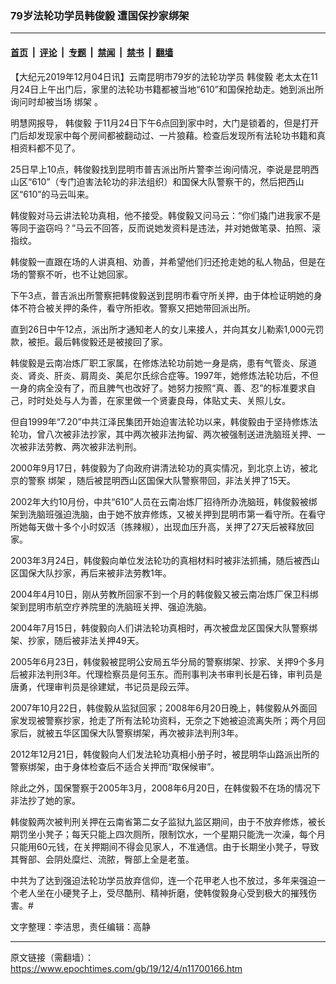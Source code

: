 ### 79岁法轮功学员韩俊毅 遭国保抄家绑架

---

#### [首页](../../../..?n11700166) &nbsp;|&nbsp; [评论](../../../../../epoch-comment?n11700166) &nbsp;|&nbsp; [专题](../../../../../epoch-special?n11700166) &nbsp;|&nbsp; [禁闻](../../../../../epoch-news?n11700166) &nbsp;|&nbsp; [禁书](../../../../../books?n11700166) &nbsp;|&nbsp; [翻墙](https://github.com/gfw-breaker/nogfw/blob/master/README.md?n11700166)


<div class="post_content" id="artbody" itemprop="articleBody">
 <!-- article content begin -->
 <p>
  【大纪元2019年12月04日讯】云南昆明市79岁的法轮功学员
  <ok href="https://www.epochtimes.com/gb/tag/%E9%9F%A9%E4%BF%8A%E6%AF%85.html">
   韩俊毅
  </ok>
  老太太在11月24日上午出门后，家里的法轮功书籍都被当地“610”和国保抢劫走。她到派出所询问时却被当场
  <ok href="https://www.epochtimes.com/gb/tag/%E7%BB%91%E6%9E%B6.html">
   绑架
  </ok>
  。
 </p>
 <p>
  明慧网报导，
  <ok href="https://www.epochtimes.com/gb/tag/%E9%9F%A9%E4%BF%8A%E6%AF%85.html">
   韩俊毅
  </ok>
  于11月24日下午6点回到家中时，大门是锁着的，但是打开门后却发现家中每个房间都被翻动过、一片狼藉。检查后发现所有法轮功书籍和真相资料都不见了。
 </p>
 <p>
  25日早上10点，韩俊毅找到昆明市普吉派出所片警李兰询问情况，李说是昆明西山区“610”（专门迫害法轮功的非法组织）和国保大队警察干的，然后把西山区“610”的马云叫来。
 </p>
 <p>
  韩俊毅对马云讲法轮功真相，他不接受。韩俊毅又问马云：“你们撬门进我家不是等同于盗窃吗？”马云不回答，反而说她发资料是违法，并对她做笔录、拍照、滚指纹。
 </p>
 <p>
  韩俊毅一直跟在场的人讲真相、劝善，并希望他们归还抢走她的私人物品，但是在场的警察不听，也不让她回家。
 </p>
 <p>
  下午3点，普吉派出所警察把韩俊毅送到昆明市看守所关押，由于体检证明她的身体不符合被关押的条件，看守所拒收。警察又把她带回派出所。
 </p>
 <p>
  直到26日中午12点，派出所才通知老人的女儿来接人，并向其女儿勒索1,000元罚款，被拒。最后韩俊毅还是被接回了家。
 </p>
 <p>
  韩俊毅是云南冶炼厂职工家属，在修炼法轮功前她一身是病，患有气管炎、尿道炎、肾炎、肝炎、肩周炎、美尼尔氏综合症等。1997年，她修炼法轮功后，不但一身的病全没有了，而且脾气也改好了。她努力按照“真、善、忍”的标准要求自己，时时处处与人为善，在家里做一个贤妻良母，体贴丈夫、关照儿女。
 </p>
 <p>
  但自1999年“7.20”中共江泽民集团开始迫害法轮功以来，韩俊毅由于坚持修炼法轮功，曾八次被非法抄家，其中两次被非法拘留、两次被强制送进洗脑班关押、一次被非法劳教、两次被非法判刑。
 </p>
 <p>
  2000年9月17日，韩俊毅为了向政府讲清法轮功的真实情况，到北京上访，被北京的警察
  <ok href="https://www.epochtimes.com/gb/tag/%E7%BB%91%E6%9E%B6.html">
   绑架
  </ok>
  ，随后被昆明西山区国保大队警察带回，非法关押了15天。
 </p>
 <p>
  2002年大约10月份，中共“610”人员在云南冶炼厂招待所办洗脑班，韩俊毅被绑架到洗脑班强迫洗脑，由于她不放弃修炼，又被关押到昆明市第一看守所。在看守所她每天做十多个小时奴活（拣辣椒），出现血压升高，关押了27天后被释放回家。
 </p>
 <p>
  2003年3月24日，韩俊毅向单位发法轮功的真相材料时被非法抓捕，随后被西山区国保大队抄家，再后来被非法劳教1年。
 </p>
 <p>
  2004年4月10日，刚从劳教所回家不到一个月的韩俊毅又被云南冶炼厂保卫科绑架到昆明市航空疗养院里的洗脑班关押、强迫洗脑。
 </p>
 <p>
  2004年7月15日，韩俊毅向人们讲法轮功真相时，再次被盘龙区国保大队警察绑架、抄家，随后被非法关押49天。
 </p>
 <p>
  2005年6月23日，韩俊毅被昆明公安局五华分局的警察绑架、抄家、关押9个多月后被非法判刑3年。代理检察员是何玉东。而刑事判决书审判长是石锋，审判员是唐勇，代理审判员是徐建斌，书记员是段云萍。
 </p>
 <p>
  2007年10月22日，韩俊毅从监狱回家；2008年6月20日晚上，韩俊毅从外面回家发现被警察抄家，抢走了所有法轮功资料，无奈之下她被迫流离失所；两个月回家后，就被五华区国保大队警察绑架，再次被非法判刑3年。
 </p>
 <p>
  2012年12月21日，韩俊毅向人们发法轮功真相小册子时，被昆明华山路派出所的警察绑架，由于身体检查后不适合关押而“取保候审”。
 </p>
 <p>
  除此之外，国保警察于2005年3月，2008年6月20日，在韩俊毅不在场的情况下非法抄了她的家。
 </p>
 <p>
  韩俊毅两次被判刑关押在云南省第二女子监狱九监区期间，由于不放弃修炼，被长期罚坐小凳子；每天只能上四次厕所，限制饮水，一个星期只能洗一次澡，每个月只能用60元钱，在关押期间不得会见家人，不准通信。由于长期坐小凳子，导致其臀部、会阴处糜烂、流脓，臀部上全是老茧。
 </p>
 <p>
  中共为了达到强迫法轮功学员放弃信仰，连一个花甲老人也不放过，多年来强迫一个老人坐在小硬凳子上，受尽酷刑、精神折磨，使韩俊毅身心受到极大的摧残伤害。#
 </p>
 <p>
  文字整理：李洁思，责任编辑：高静
 </p>
 <!-- article content end -->
 <div id="below_article_ad">
 </div>
</div>


---

原文链接（需翻墙）：https://www.epochtimes.com/gb/19/12/4/n11700166.htm